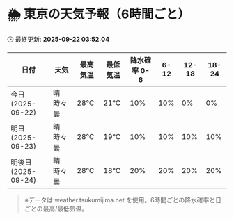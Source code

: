 # 🌦️ 東京の天気予報（6時間ごと）

🕒 最終更新: **2025-09-22 03:52:04**

| 日付 | 天気 | 最高気温 | 最低気温 | 降水確率 0-6 | 6-12 | 12-18 | 18-24 |
|------|------|----------|----------|------------|------|------|------|
| 今日 (2025-09-22) | 晴時々曇 | 28℃ | 21℃ | 10% | 10% | 0% | 0% |
| 明日 (2025-09-23) | 晴時々曇 | 28℃ | 19℃ | 10% | 10% | 10% | 10% |
| 明後日 (2025-09-24) | 晴時々曇 | 28℃ | 18℃ | 20% | 20% | 20% | 20% |

> ※データは weather.tsukumijima.net を使用。6時間ごとの降水確率と日ごとの最高/最低気温。